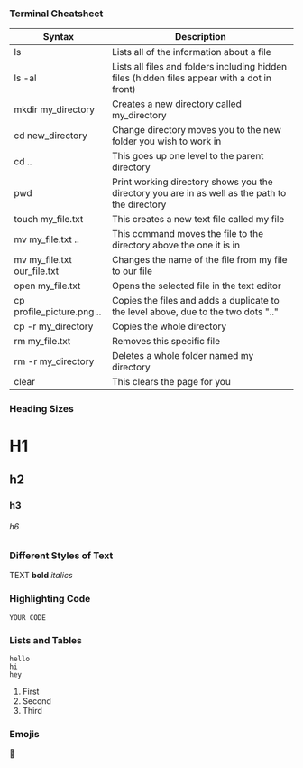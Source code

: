 ### Terminal Cheatsheet

| Syntax | Description |
| ------ | ----------- |
| ls     | Lists all of the information about a file|
| ls -al | Lists all files and folders including hidden files (hidden files appear with a dot in front) |
| mkdir my_directory | Creates a new directory called my_directory|
| cd new_directory | Change directory moves you to the new folder you wish to work in |
| cd .. | This goes up one level to the parent directory |
| pwd   | Print working directory shows you the directory you are in as well as the path to the directory |
| touch my_file.txt | This creates a new text file called my file | 
| mv my_file.txt .. | This command moves the file to the directory above the one it is in |
| mv my_file.txt our_file.txt | Changes the name of the file from my file to our file |
|open my_file.txt | Opens the selected file in the text editor |
| cp profile_picture.png .. | Copies the files and adds a duplicate to the level above, due to the two dots ".." |
| cp -r my_directory | Copies the whole directory |
| rm my_file.txt | Removes this specific file |
| rm -r my_directory | Deletes a whole folder named my directory |
| clear | This clears the page for you |










### Heading Sizes
# H1
## h2
### h3
###### h6
<!--These are ordered from h1 to h6 which is largest to smallest respectively.-->

### Different Styles of Text
TEXT
**bold**
*italics*

### Highlighting Code
`YOUR CODE` <!-- This displays your code in an manner that is easier to read -->

### Lists and Tables
```
hello  
hi
hey
``` 
<ol>
  <li>First</li>
  <li>Second</li>
  <li>Third</li>
</ol>
<!-- ol stands for ordered list and li stands for list item -->

### Emojis
🥰 <!-- You can also add emoji's using control+command+space -->